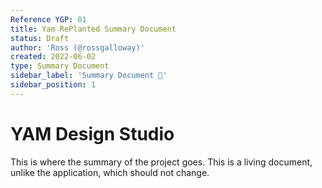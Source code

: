 ```yaml
---
Reference YGP: 01
title: Yam RePlanted Summary Document
status: Draft
author: 'Ross (@rossgalloway)'
created: 2022-06-02
type: Summary Document
sidebar_label: 'Summary Document 📝'
sidebar_position: 1
---
```


# YAM Design Studio 

This is where the summary of the project goes. This is a living document, unlike the application, which should not change.